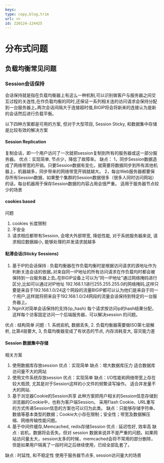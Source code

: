 ```yaml
---
keys: 
type: copy,blog,trim
url: <>
id: 220124-124425
---
```


# 分布式问题

## 负载均衡常见问题

### Session会话保持

会话保持就是指在负载均衡器上有这么一种机制,可以识别做客户与服务器之间交互过程的关连性,在作负载均衡的同时,还保证一系列相关连的访问请求会保持分配到一台服务器上｡两次会话间隔大于连接超时值,BIGIP将会将新来的连接认为是新的会话然后进行负载平衡｡

以下四种方案都是可用的方案, 但对于大型项目, Session Sticky, 和数据集中存储是比较有效的解决方案

#### Session Replication

   复制会话，即一个用户访问了一次就把session复制到所有的服务器或这一部分服务器。
   优点：实现简单, 节点少，降低了故障率。
   缺点：
      1，同步Session数据造成了网络带宽的开销。只要Session数据有变化，就需要将数据同步到所有其他机器上，机器越多，同步带来的网络带宽开销就越大。
      2，每台Web服务器都要保存所有Session数据，如果整个集群的Session数据很多（很多人同时访问网站）的话，每台机器用于保存Session数据的内容占用会很严重。
   适用于服务器节点较少的场景

#### cookies based

问题

   1. cookies 长度限制
   2. 不安全
   3. 请求相应都带有Session, 会增大外部带宽, 降低性能, 对于系统服务器来说, 请求相应数据越小, 能够处理的并发请求就越多

#### 粘滞会话(Sticky Sessions)

   1. 基于IP的会话保持 : 负载均衡器在作负载均衡时是根据访问请求的源地址作为判断关连会话的依据｡对来自同一IP地址的所有访问请求在作负载均时都会被保持到一台服务器上去｡在BIGIP设备上可以为“同一IP地址"通过网络掩码进行区分,比如可以通过对IP地址 192.168.1.1进行255.255.255.0的网络掩码,这样只要是来自于192.168.1.0/24这个网段的流量BIGIP都可以认为他们是来自于同一个用户,这样就将把来自于192.168.1.0/24网段的流量会话保持到特定的一台服务器上｡
   2. NginX对简单会话保持的支持(ip_hash)
      每个请求按访问ip的hash结果分配，这样每个访客固定访问一个后端服务器，可以解决session 的问题。

   优点 : 结构简单
   问题 : 1. 系统宕机, 数据丢失, 2. 负载均衡器需要做ISO第七层解析, 比第4层要大, 3, 负载均衡器变成了有状态的节点, 内存消耗变大, 容灾能力差

#### Session 数据集中存储

相关方案

   1. 使用数据库存放session
      优点：实现简单
      缺点：增大数据库压力
      适合数据库访问量不大的网站
   2. 使用文件系统存放session
      优点：实现简单
      缺点：I/O性能和网络带宽上存在较大瓶颈, 尤其是对于Session这样的小文件的频繁读写操作。
      适合并发量不大的网站.
   3. 基于浏览器Cookie的Session共享 
      此种方案把用户相关的Session信息存储到浏览器的Cookie中，也称为客户端Session。 
      采用Flash Cookie、URL重写的方式传递Session信息的方案也可以归为此类。 
      缺点：只能够存储字符串、数值等基本类型的数据；Cookie大小存在限制；安全性；带宽及数据解压缩、网络传输性能问题。
   4. 基于中间件缓存,Memcached, redis存储Session
      优点 : 延迟性好, 效率高
      缺点 : 宕机，数据将会丢失。但对 session 数据来说并不是严重的问题。如果网站访问量太大，session太多的时候，memcached会将不常用的部分删除，但是如果用户隔离了一段时间之后继续使用，已经全部乱套了。

缺点 : 时延性, 和不稳定性
使用于服务器节点多, session访问量大的场景

